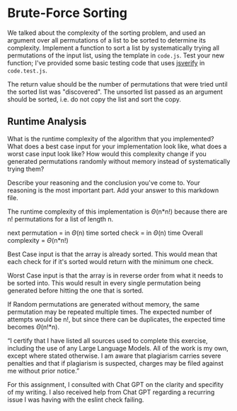 # Brute-Force Sorting

We talked about the complexity of the sorting problem, and used an argument over
all permutations of a list to be sorted to determine its complexity. Implement
a function to sort a list by systematically trying all permutations of the input
list, using the template in `code.js`. Test your new function; I've provided
some basic testing code that uses [jsverify](https://jsverify.github.io/) in
`code.test.js`.

The return value should be the number of permutations that were tried until the
sorted list was "discovered". The unsorted list passed as an argument should be
sorted, i.e. do not copy the list and sort the copy.

## Runtime Analysis

What is the runtime complexity of the algorithm that you implemented? What does
a best case input for your implementation look like, what does a worst case
input look like? How would this complexity change if you generated permutations
randomly without memory instead of systematically trying them?

Describe your reasoning and the conclusion you've come to. Your reasoning is the
most important part. Add your answer to this markdown file.

The runtime complexity of this implementation is $\Theta$(n*n!) because there are n! permutations for a list of length n.

next permutation = in $\Theta$(n) time
sorted check = in $\Theta$(n) time
Overall complexity = $\Theta$(n*n!)

Best Case input is that the array is already sorted. This would mean that each check for if it's sorted would return with the minimum one check.

Worst Case input is that the array is in reverse order from what it needs to be sorted into. This would result in every single permutation being generated before hitting the one that is sorted.

If Random permutations are generated without memory, the same permutation may be repeated multiple times. The expected number of attempts would be n!, but since there can be duplicates, the expected time becomes $\Theta$(n!*n).

“I certify that I have listed all sources used to complete this exercise, including the use
of any Large Language Models. All of the work is my own, except where stated
otherwise. I am aware that plagiarism carries severe penalties and that if plagiarism is
suspected, charges may be filed against me without prior notice.”

For this assignment, I consulted with Chat GPT on the clarity and specifity of my writing. I also received help from Chat GPT regarding a recurring issue I was having with the eslint check failing.